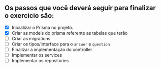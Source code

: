 ## Os passos que você deverá seguir para finalizar o exercício são:

- [X] Inicializar o Prisma no projeto.
- [X] Criar as models do prisma referente as tabelas que terão
- [ ] Criar as migrations
- [ ] Criar os tipos/interface para o `answer` e `question`
- [ ] Finalizar a implementação do controller
- [ ] Implementar os services
- [ ] Implementar os repositories
